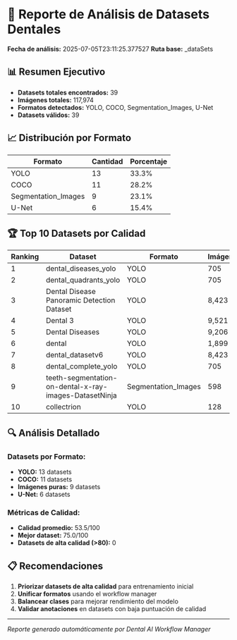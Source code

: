 # 🦷 Reporte de Análisis de Datasets Dentales

**Fecha de análisis:** 2025-07-05T23:11:25.377527
**Ruta base:** _dataSets

## 📊 Resumen Ejecutivo

- **Datasets totales encontrados:** 39
- **Imágenes totales:** 117,974
- **Formatos detectados:** YOLO, COCO, Segmentation_Images, U-Net
- **Datasets válidos:** 39

## 📈 Distribución por Formato

| Formato | Cantidad | Porcentaje |
|---------|----------|------------|
| YOLO | 13 | 33.3% |
| COCO | 11 | 28.2% |
| Segmentation_Images | 9 | 23.1% |
| U-Net | 6 | 15.4% |

## 🏆 Top 10 Datasets por Calidad

| Ranking | Dataset | Formato | Imágenes | Calidad |
|---------|---------|---------|----------|---------|
| 1 | dental_diseases_yolo | YOLO | 705 | 75.0/100 |
| 2 | dental_quadrants_yolo | YOLO | 705 | 75.0/100 |
| 3 | Dental Disease Panoramic Detection Dataset | YOLO | 8,423 | 75.0/100 |
| 4 | Dental 3 | YOLO | 9,521 | 75.0/100 |
| 5 | Dental Diseases | YOLO | 9,206 | 75.0/100 |
| 6 | dental | YOLO | 1,899 | 75.0/100 |
| 7 | dental_datasetv6 | YOLO | 8,423 | 75.0/100 |
| 8 | dental_complete_yolo | YOLO | 705 | 75.0/100 |
| 9 | teeth-segmentation-on-dental-x-ray-images-DatasetNinja | Segmentation_Images | 598 | 75.0/100 |
| 10 | collectrion | YOLO | 128 | 70.0/100 |

## 🔍 Análisis Detallado

### Datasets por Formato:
- **YOLO:** 13 datasets
- **COCO:** 11 datasets  
- **Imágenes puras:** 9 datasets
- **U-Net:** 6 datasets

### Métricas de Calidad:
- **Calidad promedio:** 53.5/100
- **Mejor dataset:** 75.0/100
- **Datasets de alta calidad (>80):** 0

## 📋 Recomendaciones

1. **Priorizar datasets de alta calidad** para entrenamiento inicial
2. **Unificar formatos** usando el workflow manager
3. **Balancear clases** para mejorar rendimiento del modelo
4. **Validar anotaciones** en datasets con baja puntuación de calidad

---
*Reporte generado automáticamente por Dental AI Workflow Manager*
